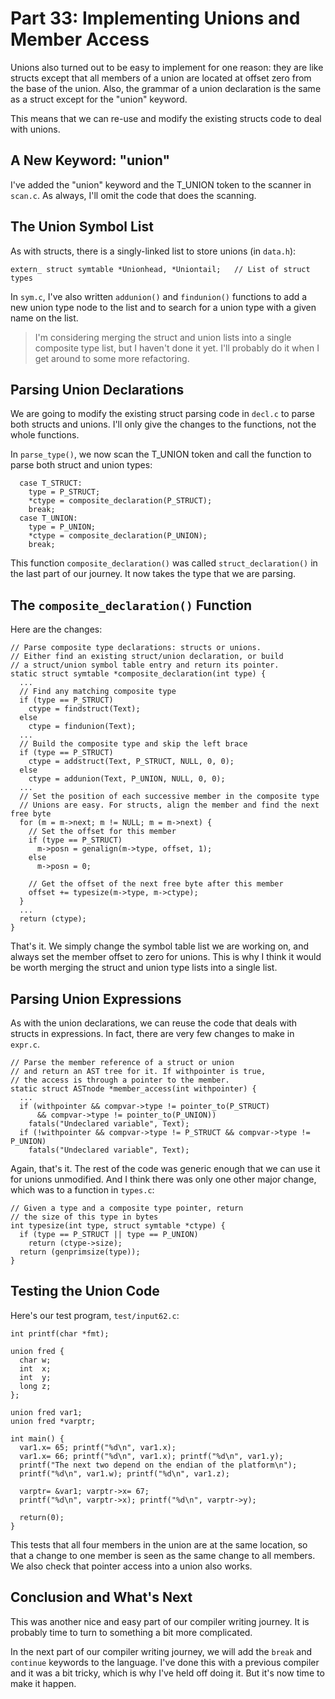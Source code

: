 # Part 33: Implementing Unions and Member Access

Unions also turned out to be easy to implement for one reason: they are like
structs except that all members of a union are located at offset zero from the base of
the union. Also, the grammar of a union declaration is the same as a struct except
for the "union" keyword.

This means that we can re-use and modify the existing structs code to deal with unions.

## A New Keyword: "union"

I've added the "union" keyword and the T_UNION token to the scanner in `scan.c`.
As always, I'll omit the code that does the scanning.

## The Union Symbol List

As with structs, there is a singly-linked list to store unions (in `data.h`):

```
extern_ struct symtable *Unionhead, *Uniontail;   // List of struct types
```

In `sym.c`, I've also written `addunion()` and `findunion()` functions to
add a new union type node to the list and to search for a union type with a given
name on the list.

> I'm considering merging the struct and union lists into a single composite type
  list, but I haven't done it yet. I'll probably do it when I get around to some
  more refactoring.

## Parsing Union Declarations

We are going to modify the existing struct parsing code in `decl.c` to parse
both structs and unions. I'll only give the changes to the functions, not the
whole functions.

In `parse_type()`, we now scan the T_UNION token and call the function to parse
both struct and union types:

```
  case T_STRUCT:
    type = P_STRUCT;
    *ctype = composite_declaration(P_STRUCT);
    break;
  case T_UNION:
    type = P_UNION;
    *ctype = composite_declaration(P_UNION);
    break;
```

This function `composite_declaration()` was called `struct_declaration()` in the
last part of our journey. It now takes the type that we are parsing.

## The `composite_declaration()` Function

Here are the changes:

```
// Parse composite type declarations: structs or unions.
// Either find an existing struct/union declaration, or build
// a struct/union symbol table entry and return its pointer.
static struct symtable *composite_declaration(int type) {
  ...
  // Find any matching composite type
  if (type == P_STRUCT)
    ctype = findstruct(Text);
  else
    ctype = findunion(Text);
  ...
  // Build the composite type and skip the left brace
  if (type == P_STRUCT)
    ctype = addstruct(Text, P_STRUCT, NULL, 0, 0);
  else
    ctype = addunion(Text, P_UNION, NULL, 0, 0);
  ...
  // Set the position of each successive member in the composite type
  // Unions are easy. For structs, align the member and find the next free byte
  for (m = m->next; m != NULL; m = m->next) {
    // Set the offset for this member
    if (type == P_STRUCT)
      m->posn = genalign(m->type, offset, 1);
    else
      m->posn = 0;

    // Get the offset of the next free byte after this member
    offset += typesize(m->type, m->ctype);
  }
  ...
  return (ctype);
}
```

That's it. We simply change the symbol table list we are working on, and
always set the member offset to zero for unions. This is why I think it
would be worth merging the struct and union type lists into a single list.

## Parsing Union Expressions

As with the union declarations, we can reuse the code that deals with
structs in expressions. In fact, there are very few changes to make in `expr.c`.

```
// Parse the member reference of a struct or union
// and return an AST tree for it. If withpointer is true,
// the access is through a pointer to the member.
static struct ASTnode *member_access(int withpointer) {
  ...
  if (withpointer && compvar->type != pointer_to(P_STRUCT)
      && compvar->type != pointer_to(P_UNION))
    fatals("Undeclared variable", Text);
  if (!withpointer && compvar->type != P_STRUCT && compvar->type != P_UNION)
    fatals("Undeclared variable", Text);
```

Again, that's it. The rest of the code was generic enough that we can use it for
unions unmodified. And I think there was only one other major change, which was
to a function in `types.c`:

```
// Given a type and a composite type pointer, return
// the size of this type in bytes
int typesize(int type, struct symtable *ctype) {
  if (type == P_STRUCT || type == P_UNION)
    return (ctype->size);
  return (genprimsize(type));
}
```

## Testing the Union Code

Here's our test program, `test/input62.c`:

```
int printf(char *fmt);

union fred {
  char w;
  int  x;
  int  y;
  long z;
};

union fred var1;
union fred *varptr;

int main() {
  var1.x= 65; printf("%d\n", var1.x);
  var1.x= 66; printf("%d\n", var1.x); printf("%d\n", var1.y);
  printf("The next two depend on the endian of the platform\n");
  printf("%d\n", var1.w); printf("%d\n", var1.z);

  varptr= &var1; varptr->x= 67;
  printf("%d\n", varptr->x); printf("%d\n", varptr->y);

  return(0);
}
```

This tests that all four members in the union are at the same location, so that
a change to one member is seen as the same change to all members. We also check
that pointer access into a union also works.

## Conclusion and What's Next

This was another nice and easy part of our compiler writing journey. It is
probably time to turn to something a bit more complicated.

In the next part of our compiler writing journey, we will add the `break` and
`continue` keywords to the language. I've done this with a previous compiler and
it was a bit tricky, which is why I've held off doing it. But it's now time to
make it happen.
